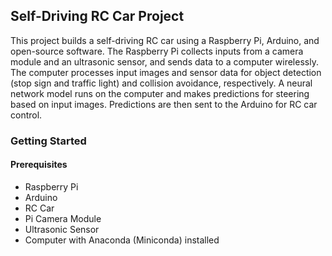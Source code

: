 ## Self-Driving RC Car Project

This project builds a self-driving RC car using a Raspberry Pi, Arduino, and open-source software. The Raspberry Pi collects inputs from a camera module and an ultrasonic sensor, and sends data to a computer wirelessly. The computer processes input images and sensor data for object detection (stop sign and traffic light) and collision avoidance, respectively. A neural network model runs on the computer and makes predictions for steering based on input images. Predictions are then sent to the Arduino for RC car control.

### Getting Started
#### Prerequisites
- Raspberry Pi
- Arduino
- RC Car
- Pi Camera Module
- Ultrasonic Sensor
- Computer with Anaconda (Miniconda) installed
